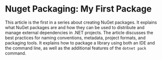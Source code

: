﻿# Nuget Packaging: My First Package
This article is the first in a series about creating NuGet packages. It explains what NuGet packages are and how they 
can be used to distribute and manage external dependencies in .NET projects.
The article discusses the best practices for naming conventions, metadata, project formats, and packaging tools. 
It explains how to package a library using both an IDE and the command line, as well as the additional features of the 
`dotnet pack` command.